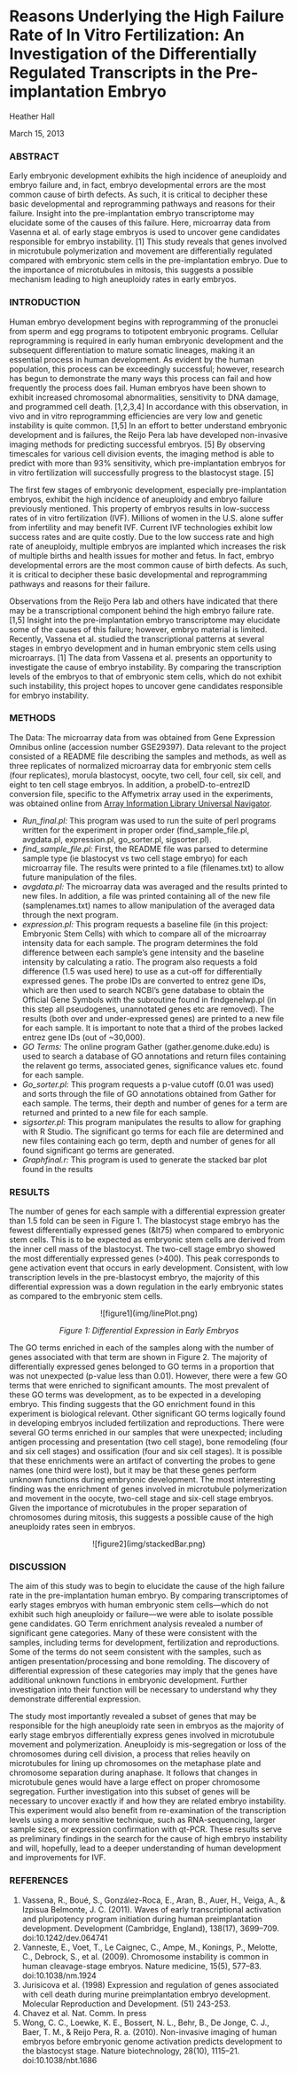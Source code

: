 # Reasons Underlying the High Failure Rate of In Vitro Fertilization: An Investigation of the Differentially Regulated Transcripts in the Pre-implantation Embryo


Heather Hall

March 15, 2013



### ABSTRACT 

Early embryonic development exhibits the high incidence of aneuploidy and embryo failure and, in fact, embryo developmental errors are the most common cause of birth defects. As such, it is critical to decipher these basic developmental and reprogramming pathways and reasons for their failure. Insight into the pre-implantation embryo transcriptome may elucidate some of the causes of this failure. Here, microarray data from Vasenna et al. of early stage embryos is used to uncover gene candidates responsible for embryo instability. [1] This study reveals that genes involved in microtubule polymerization and movement are differentially regulated compared with embryonic stem cells in the pre-implantation embryo. Due to the importance of microtubules in mitosis, this suggests a possible mechanism leading to high aneuploidy rates in early embryos.



### INTRODUCTION 
Human embryo development begins with reprogramming of the pronuclei from sperm and egg programs to totipotent embryonic programs. Cellular reprogramming is required in early human embryonic development and the subsequent differentiation to mature somatic lineages, making it an essential process in human development. As evident by the human population, this process can be exceedingly successful; however, research has begun to demonstrate the many ways this process can fail and how frequently the process does fail. Human embryos have been shown to exhibit increased chromosomal abnormalities, sensitivity to DNA damage, and programmed cell death. [1,2,3,4]  In accordance with this observation, in vivo and in vitro reprogramming efficiencies are very low and genetic instability is quite common. [1,5] In an effort to better understand embryonic development and is failures, the Reijo Pera lab have developed non-invasive imaging methods for predicting successful embryos. [5] By observing timescales for various cell division events, the imaging method is able to predict with more than 93% sensitivity, which pre-implantation embryos for in vitro fertilization will successfully progress to the blastocyst stage. [5]

The first few stages of embryonic development, especially pre-implantation embryos, exhibit the high incidence of aneuploidy and embryo failure previously mentioned. This property of embryos results in low-success rates of in vitro fertilization (IVF). Millions of women in the U.S. alone suffer from infertility and may benefit IVF. Current IVF technologies exhibit low success rates and are quite costly. Due to the low success rate and high rate of aneuploidy, multiple embryos are implanted which increases the risk of multiple births and health issues for mother and fetus. In fact, embryo developmental errors are the most common cause of birth defects. As such, it is critical to decipher these basic developmental and reprogramming pathways and reasons for their failure. 

Observations from the Reijo Pera lab and others have indicated that there may be a transcriptional component behind the high embryo failure rate. [1,5] Insight into the pre-implantation embryo transcriptome may elucidate some of the causes of this failure; however, embryo material is limited. Recently, Vassena et al. studied the transcriptional patterns at several stages in embryo development and in human embryonic stem cells using microarrays. [1] The data from Vassena et al. presents an opportunity to investigate the cause of embryo instability. By comparing the transcription levels of the embryos to that of embryonic stem cells, which do not exhibit such instability, this project hopes to uncover gene candidates responsible for embryo instability.



### METHODS
The Data: The microarray data from was obtained from Gene Expression Omnibus online (accession number GSE29397). Data relevant to the project consisted of a README file describing the samples and methods, as well as three replicates of normalized microarray data for embryonic stem cells (four replicates), morula blastocyst, oocyte, two cell, four cell, six cell, and eight to ten cell stage embryos. In addition, a probeID-to-entrezID conversion file, specific to the Affymetrix array used in the experiments, was obtained online from [Array Information Library Universal Navigator](http://ailun.stanford.edu/platformAnnotation.php). 

- *Run_final.pl:* This program was used to run the suite of perl programs written for the experiment in proper order (find_sample_file.pl, avgdata.pl, expression.pl, go_sorter.pl, sigsorter.pl).
- *find_sample_file.pl:* First, the README file was parsed to determine sample type (ie blastocyst vs two cell stage embryo) for each microarray file. The results were printed to a file (filenames.txt) to allow future manipulation of the files.
- *avgdata.pl:* The microarray data was averaged and the results printed to new files. In addition, a file was printed containing all of the new file (samplenames.txt) names to allow manipulation of the averaged data through the next program.
- *expression.pl:* This program requests a baseline file (in this project: Embryonic Stem Cells) with which to compare all of the microarray intensity data for each sample. The program determines the fold difference between each sample’s gene intensity and the baseline intensity by calculating a ratio. The program also requests a fold difference (1.5 was used here) to use as a cut-off for differentially expressed genes. The probe IDs are converted to entrez gene IDs, which are then used to search NCBI’s gene database to obtain the Official Gene Symbols with the subroutine found in findgenelwp.pl (in this step all pseudogenes, unannotated genes etc are removed). The results (both over and under-expressed genes) are printed to a new file for each sample. It is important to note that a third of the probes lacked entrez gene IDs (out of ~30,000).
- *GO Terms:* The online program Gather (gather.genome.duke.edu) is used to search a database of GO annotations and return files containing the relavent go terms, associated genes, significance values etc. found for each sample.
- *Go_sorter.pl:* This program requests a p-value cutoff (0.01 was used) and sorts through the file of GO annotations obtained from Gather for each sample. The terms, their depth and number of genes for a term are returned and printed to a new file for each sample.
- *sigsorter.pl:* This program manipulates the results to allow for graphing with R Studio. The significant go terms for each file are determined and new files containing each go term, depth and number of genes for all found significant go terms are generated.
- *Graphfinal.r:* This program is used to generate the stacked bar plot found in the results



### RESULTS 
The number of genes for each sample with a differential expression greater than 1.5 fold can be seen in Figure 1. The blastocyst stage embryo has the fewest differentially expressed genes (&lt75) when compared to embryonic stem cells. This is to be expected as embryonic stem cells are derived from the inner cell mass of the blastocyst. The two-cell stage embryo showed the most differentially expressed genes (>400). This peak corresponds to gene activation event that occurs in early development. Consistent, with low transcription levels in the pre-blastocyst embryo, the majority of this differential expression was a down regulation in the early embryonic states as compared to the embryonic stem cells.

<center>
![figure1](img/linePlot.png)

*Figure 1: Differential Expression in Early Embryos*
</center>

The GO terms enriched in each of the samples along with the number of genes associated with that term are shown in Figure 2. The majority of differentially expressed genes belonged to GO terms in a proportion that was not unexpected (p-value less than 0.01). However, there were a few GO terms that were enriched to significant amounts. The most prevalent of these GO terms was development, as to be expected in a developing embryo. This finding suggests that the GO enrichment found in this experiment is biological relevant. Other significant GO terms logically found in developing embryos included fertilization and reproductions. There were several GO terms enriched in our samples that were unexpected; including antigen processing and presentation (two cell stage), bone remodeling (four and six cell stages) and ossification (four and six cell stages). It is possible that these enrichments were an artifact of converting the probes to gene names (one third were lost), but it may be that these genes perform unknown functions during embryonic development. The most interesting finding was the enrichment of genes involved in microtubule polymerization and movement in the oocyte, two-cell stage and six-cell stage embryos. Given the importance of microtubules in the proper separation of chromosomes during mitosis, this suggests a possible cause of the high aneuploidy rates seen in embryos.

<center>
![figure2](img/stackedBar.png)
</center>

### DISCUSSION
The aim of this study was to begin to elucidate the cause of the high failure rate in the pre-implantation human embryo. By comparing transcriptomes of early stages embryos with human embryonic stem cells—which do not exhibit such high aneuploidy or failure—we were able to isolate possible gene candidates. GO Term enrichment analysis revealed a number of significant gene categories. Many of these were consistent with the samples, including terms for development, fertilization and reproductions. Some of the terms do not seem consistent with the samples, such as antigen presentation/processing and bone remolding. The discovery of differential expression of these categories may imply that the genes have additional unknown functions in embryonic development. Further investigation into their function will be necessary to understand why they demonstrate differential expression. 

The study most importantly revealed a subset of genes that may be responsible for the high aneuploidy rate seen in embryos as the majority of early stage embryos differentially express genes involved in microtubule movement and polymerization. Aneuploidy is mis-segregation or loss of the chromosomes during cell division, a process that relies heavily on microtubules for lining up chromosomes on the metaphase plate and chromosome separation during anaphase. It follows that changes in microtubule genes would have a large effect on proper chromosome segregation. Further investigation into this subset of genes will be necessary to uncover exactly if and how they are related embryo instability. This experiment would also benefit from re-examination of the transcription levels using a more sensitive technique, such as RNA-sequencing, larger sample sizes, or expression confirmation with qt-PCR. These results serve as preliminary findings in the search for the cause of high embryo instability and will, hopefully, lead to a deeper understanding of human development and improvements for IVF.


### REFERENCES
1. Vassena, R., Boué, S., González-Roca, E., Aran, B., Auer, H., Veiga, A., & Izpisua Belmonte, J. C. (2011). Waves of early transcriptional activation and pluripotency program initiation during human preimplantation development. Development (Cambridge, England), 138(17), 3699–709. doi:10.1242/dev.064741
2. Vanneste, E., Voet, T., Le Caignec, C., Ampe, M., Konings, P., Melotte, C., Debrock, S., et al. (2009). Chromosome instability is common in human cleavage-stage embryos. Nature medicine, 15(5), 577–83. doi:10.1038/nm.1924
3. Jurisicova et al. (1998) Expression and regulation of genes associated with cell death during murine preimplantation embryo development. Molecular Reproduction and Development. (51) 243-253.
4. Chavez et al. Nat. Comm. In press
5. Wong, C. C., Loewke, K. E., Bossert, N. L., Behr, B., De Jonge, C. J., Baer, T. M., & Reijo Pera, R. a. (2010). Non-invasive imaging of human embryos before embryonic genome activation predicts development to the blastocyst stage. Nature biotechnology, 28(10), 1115–21. doi:10.1038/nbt.1686


